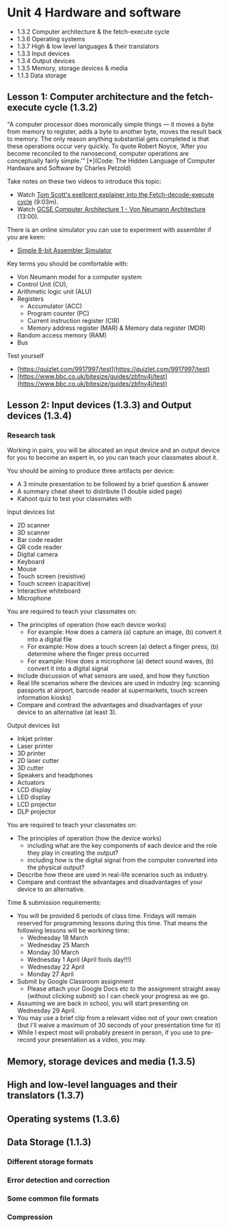 # Unit 4 Hardware and software

* 1.3.2 Computer architecture & the fetch-execute cycle
* 1.3.6 Operating systems
* 1.3.7 High & low level languages & their translators 
* 1.3.3 Input devices
* 1.3.4 Output devices
* 1.3.5 Memory, storage devices & media
* 1.1.3 Data storage

## Lesson 1: Computer architecture and the fetch-execute cycle (1.3.2)

"A computer processor does moronically simple things — it moves a byte from memory to register, adds a byte to another byte, moves the result back to memory. The only reason anything substantial gets completed is that these operations occur very quickly. To quote Robert Noyce, ‘After you become reconciled to the nanosecond, computer operations are conceptually fairly simple.’” [*](Code: The Hidden Language of Computer Hardware and Software by Charles Petzold)

Take notes on these two videos to introduce this topic:

* Watch [Tom Scott's exellcent explainer into the Fetch-decode-execute cycle](https://www.youtube.com/watch?v=Z5JC9Ve1sfI) (9:03m).
* Watch [GCSE Computer Architecture 1 - Von Neumann Architecture](https://www.youtube.com/watch?v=ckDb_W72__c) (13:00).

There is an online simulator you can use to experiment with assembler if you are keen:

* [Simple 8-bit Assembler Simulator](http://schweigi.github.io/assembler-simulator/)

Key terms you should be comfortable with:

* Von Neumann model for a computer system
* Control Unit (CU), 
* Arithmetic logic unit (ALU)
* Registers
    * Accumulator (ACC)
    * Program counter (PC)
    * Current instruction register (CIR)
    * Memory address register (MAR) & Memory data register (MDR)
* Random access memory (RAM)
* Bus

Test yourself

* [https://quizlet.com/9917997/test](https://quizlet.com/9917997/test)
* [https://www.bbc.co.uk/bitesize/guides/zbfny4j/test](https://www.bbc.co.uk/bitesize/guides/zbfny4j/test)

## Lesson 2: Input devices (1.3.3) and Output devices (1.3.4)

### Research task

Working in pairs, you will be allocated an input device and an output device for you to become an expert in, so you can teach your classmates about it.

You should be aiming to produce three artifacts per device:

* A 3 minute presentation to be followed by a brief question & answer
* A summary cheat sheet to distribute (1 double sided page)
* Kahoot quiz to test your classmates with

Input devices list

* 2D scanner
* 3D scanner
* Bar code reader
* QR code reader
* Digital camera
* Keyboard
* Mouse
* Touch screen (resistive)
* Touch screen (capacitive)
* Interactive whiteboard
* Microphone

You are required to teach your classmates on:

* The principles of operation (how each device works)
   * For example: How does a camera (a) capture an image, (b) convert it into a digital file
   * For example: How does a touch screen (a) detect a finger press, (b) determine where the finger press occurred
   * For example: How does a microphone (a) detect sound waves, (b) convert it into a digital signal
* Include discussion of what sensors are used, and how they function
* Real life scenarios where the devices are used in industry (eg: scanning passports at airport, barcode reader at supermarkets, touch screen information kiosks)
* Compare and contrast the advantages and disadvantages of your device to an alternative (at least 3).

Output devices list

* Inkjet printer
* Laser printer
* 3D printer
* 2D laser cutter
* 3D cutter
* Speakers and headphones
* Actuators
* LCD display
* LED display
* LCD projector
* DLP projector

You are required to teach your classmates on:

* The principles of operation (how the device works)
    * including what are the key components of each device and the role they play in creating the output?
    * including how is the digital signal from the computer converted into the physical output?
* Describe how these are used in real-life scenarios such as industry.
* Compare and contrast the advantages and disadvantages of your device to an alternative.

Time & submission requirements:

* You will be provided 6 periods of class time. Fridays will remain reserved for programming lessons during this time. That means the following lessons will be workinng time:
   * Wednesday 18 March
   * Wednesday 25 March
   * Monday 30 March
   * Wednesday 1 April (April fools day!!!)
   * Wednesday 22 April
   * Monday 27 April
* Submit by Google Classroom assignment
   * Please attach your Google Docs etc to the assignment straight away (without clicking submit) so I can check your progress as we go.
* Assuming we are back in school, you will start presenting on Wednesday 29 April.
* You may use a brief clip from a relevant video not of your own creation (but I'll waive a maximum of 30 seconds of your presentation time for it)
* While I expect most will probably present in person, if you use to pre-record your presentation as a video, you may.


## Memory, storage devices and media (1.3.5)

## High and low-level languages and their translators (1.3.7)

## Operating systems (1.3.6)

## Data Storage (1.1.3)

### Different storage formats

### Error detection and correction

### Some common file formats

### Compression

